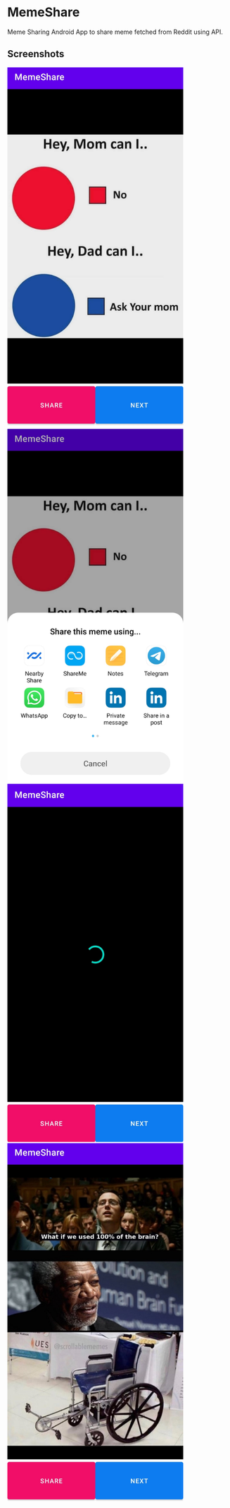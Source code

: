 # MemeShare
Meme Sharing Android App to share meme fetched from Reddit using API. 
## Screenshots

<div class="row">
      <img src="/Screenshots/meme.jpg" width="400" title="meme">
      <img src="/Screenshots/share.jpg" width="400" title="share">     
      <img src="/Screenshots/loading_screen.jpg" width="400" title="loading_screen">
      <img src="/Screenshots/meme2.jpg" width="400" title="meme2">
</div>
